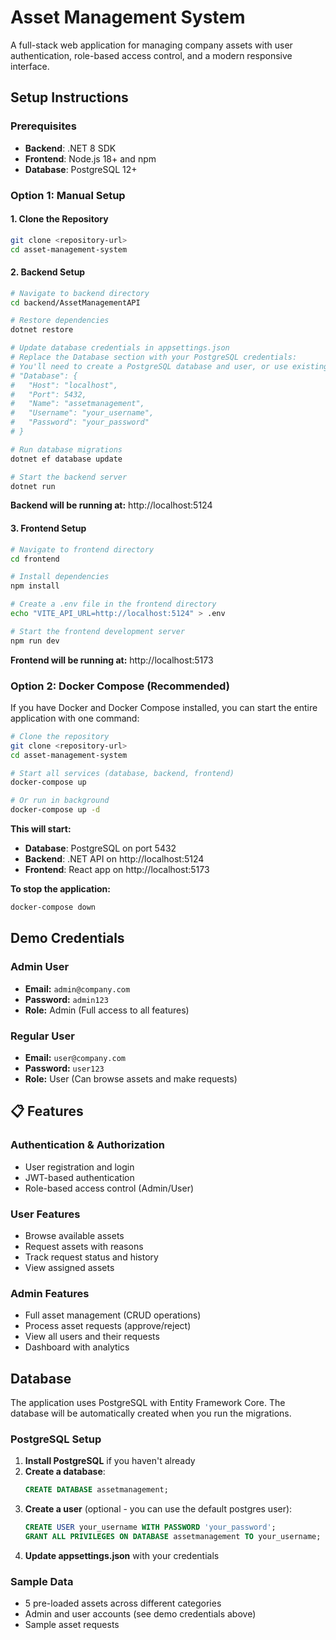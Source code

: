 # Asset Management System

A full-stack web application for managing company assets with user authentication, role-based access control, and a modern responsive interface.

## Setup Instructions

### Prerequisites

- **Backend**: .NET 8 SDK
- **Frontend**: Node.js 18+ and npm
- **Database**: PostgreSQL 12+

### Option 1: Manual Setup

#### 1. Clone the Repository

```bash
git clone <repository-url>
cd asset-management-system
```

#### 2. Backend Setup

```bash
# Navigate to backend directory
cd backend/AssetManagementAPI

# Restore dependencies
dotnet restore

# Update database credentials in appsettings.json
# Replace the Database section with your PostgreSQL credentials:
# You'll need to create a PostgreSQL database and user, or use existing credentials
# "Database": {
#   "Host": "localhost",
#   "Port": 5432,
#   "Name": "assetmanagement",
#   "Username": "your_username",
#   "Password": "your_password"
# }

# Run database migrations
dotnet ef database update

# Start the backend server
dotnet run
```

**Backend will be running at:** http://localhost:5124

#### 3. Frontend Setup

```bash
# Navigate to frontend directory
cd frontend

# Install dependencies
npm install

# Create a .env file in the frontend directory
echo "VITE_API_URL=http://localhost:5124" > .env

# Start the frontend development server
npm run dev
```

**Frontend will be running at:** http://localhost:5173

### Option 2: Docker Compose (Recommended)

If you have Docker and Docker Compose installed, you can start the entire application with one command:

```bash
# Clone the repository
git clone <repository-url>
cd asset-management-system

# Start all services (database, backend, frontend)
docker-compose up

# Or run in background
docker-compose up -d
```

**This will start:**

- **Database**: PostgreSQL on port 5432
- **Backend**: .NET API on http://localhost:5124
- **Frontend**: React app on http://localhost:5173

**To stop the application:**

```bash
docker-compose down
```

## Demo Credentials

### Admin User

- **Email:** `admin@company.com`
- **Password:** `admin123`
- **Role:** Admin (Full access to all features)

### Regular User

- **Email:** `user@company.com`
- **Password:** `user123`
- **Role:** User (Can browse assets and make requests)

## 📋 Features

### Authentication & Authorization

- User registration and login
- JWT-based authentication
- Role-based access control (Admin/User)

### User Features

- Browse available assets
- Request assets with reasons
- Track request status and history
- View assigned assets

### Admin Features

- Full asset management (CRUD operations)
- Process asset requests (approve/reject)
- View all users and their requests
- Dashboard with analytics

## Database

The application uses PostgreSQL with Entity Framework Core. The database will be automatically created when you run the migrations.

### PostgreSQL Setup

1. **Install PostgreSQL** if you haven't already
2. **Create a database**:
   ```sql
   CREATE DATABASE assetmanagement;
   ```
3. **Create a user** (optional - you can use the default postgres user):
   ```sql
   CREATE USER your_username WITH PASSWORD 'your_password';
   GRANT ALL PRIVILEGES ON DATABASE assetmanagement TO your_username;
   ```
4. **Update appsettings.json** with your credentials

### Sample Data

- 5 pre-loaded assets across different categories
- Admin and user accounts (see demo credentials above)
- Sample asset requests
